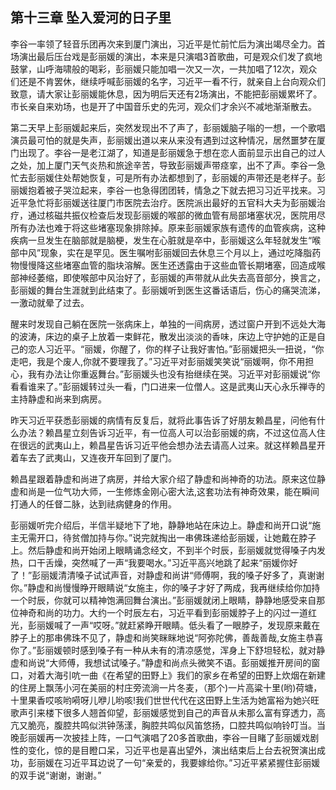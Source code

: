 ## 第十三章 坠入爱河的日子里

李谷一率领了轻音乐团再次来到厦门演出，习近平是忙前忙后为演出竭尽全力。首场演出最后压台戏是彭丽媛的演出，本来是只演唱3首歌曲，可是观众们发了疯地鼓掌，山呼海啸般的喝彩，彭丽媛只能加唱一次又一次，一共加唱了12次，观众们还是不肯罢休，继续呼喊彭丽媛的名字，习近平一看不行，就亲自上台向观众们致意，请大家让彭丽媛能休息，因为明后天还有2场演出，不能把彭丽媛累坏了。市长亲自来劝场，也是开了中国音乐史的先河，观众们才余兴不减地渐渐散去。

第二天早上彭丽媛起来后，突然发现出不了声了，彭丽媛脑子嗡的一想，一个歌唱演员最可怕的就是失声，彭丽媛出道以来从来没有遇到过这种情况，居然噩梦在厦门出现了。李谷一是老江湖了，知道是彭丽媛急于想在恋人面前显示出自己的过人之处，加上厦门天气炎热和旅途辛苦，导致彭丽媛声带痉挛，出不了声。李谷一急忙去彭丽媛住处帮她恢复，可是所有办法都想到了，彭丽媛的声带还是老样子。彭丽媛抱着被子哭泣起来，李谷一也急得团团转，情急之下就去把习习近平找来。习近平急忙将彭丽媛送往厦门市医院去治疗。医院派出最好的五官科大夫为彭丽媛治疗，通过核磁共振仪检查后发现彭丽媛的喉部的微血管有局部堵塞状况，医院用尽所有办法也难于将这些堵塞现象排除掉。原来彭丽媛家族有遗传的血管疾病，这种疾病一旦发生在脑部就是脑梗，发生在心脏就是卒中，彭丽媛这么年轻就发生“喉部中风”现象，实在是罕见。医生嘱咐彭丽媛回去休息三个月以上，通过吃降脂药物慢慢降这些堵塞血管的脂块溶解。医生还透露由于这些血管长期堵塞，回造成喉部神经萎缩，即使喉部中风治好了，彭丽媛的声带就从此失去高音部分，换言之，彭丽媛的舞台生涯就到此结束了。彭丽媛听到医生这番话语后，伤心的痛哭流涕，一激动就晕了过去。

醒来时发现自己躺在医院一张病床上，单独的一间病房，透过窗户开到不远处大海的波涛，床边的桌子上放着一束鲜花，散发出淡淡的香味，床边上守护她的正是自己的恋人习近平。“丽媛，你醒了，你的样子让我好害怕。”彭丽媛把头一扭说，“你走吧，我是个废人,你就不要理我了。”习近平对彭丽媛笑笑说“丽媛啊，你不用担心，我有办法让你重返舞台。”彭丽媛头也没有抬继续在哭。习近平对彭丽媛说“你看看谁来了。”彭丽媛转过头一看，门口进来一位僧人。这是武夷山天心永乐禅寺的主持静虚和尚来到病房。

昨天习近平获悉彭丽媛的病情有反复后，就将此事告诉了好朋友赖昌星，问他有什么办法？赖昌星立刻告诉习近平，有一位高人可以治彭丽媛的病，不过这位高人住在很远的武夷山上，赖昌星告诉习近平他会想办法去请高人过来。就这样赖昌星开着车去了武夷山，又连夜开车回到了厦门。

赖昌星跟着静虚和尚进了病房，并给大家介绍了静虚和尚神奇的功法。原来这位静虚和尚是一位气功大师，一生修炼金刚心密大法,这套功法有神奇效果，能在瞬间打通人的任督二脉，达到祛病健身的作用。

彭丽媛听完介绍后，半信半疑地下了地，静静地站在床边上。静虚和尚开口说“施主无需开口，待贫僧加持与你。”说完就掏出一串佛珠递给彭丽媛，让她戴在脖子上。然后静虚和尚开始闭上眼睛诵念经文，不到半个时辰，彭丽媛就觉得嗓子内发热，口干舌燥，突然喊了一声“我要喝水。”习近平高兴地跳了起来“丽媛你好了！”彭丽媛清清嗓子试试声音，对静虚和尚讲“师傅啊，我的嗓子好多了，真谢谢你。”静虚和尚慢慢睁开眼睛说“女施主，你的嗓子才好了两成，我再继续给你加持一个时辰，你就可以精神饱满回舞台演出。”彭丽媛就闭上眼睛，静静地感受来自那位神奇和尚的功力。大约一个时辰左右，习近平看到彭丽媛脖子上的闪过一道红光，彭丽媛喊了一声“哎呀。”就赶紧睁开眼睛。低头看了一眼脖子，发现原来戴在脖子上的那串佛珠不见了，静虚和尚笑眯眯地说“阿弥陀佛，善哉善哉,女施主恭喜你了。”彭丽媛顿时感到嗓子有一种从未有的清凉感觉，浑身上下舒坦轻松，就对静虚和尚说“大师傅，我想试试嗓子。”静虚和尚点头微笑不语。彭丽媛推开房间的窗口，对着大海引吭一曲《在希望的田野上》我们的家乡在希望的田野上炊烟在新建的住房上飘荡小河在美丽的村庄旁流淌一片冬麦，（那个)一片高粱十里(哟)荷塘，十里果香哎咳哟嗬呀儿咿儿哟咳!我们世世代代在这田野上生活为她富裕为她兴旺歌声引来楼下很多人翘首仰望，彭丽媛感觉到自己的声音从未那么富有穿透力，高亢又脆亮，腹腔共鸣似洪钟荡漾，胸腔共鸣似风笛悠扬，口腔共鸣似响铃叮当。当晚彭丽媛再一次披挂上阵，一口气演唱了20多首歌曲，李谷一目睹了彭丽媛戏剧性的变化，惊的是目瞪口呆，习近平也是喜出望外，演出结束后上台去祝贺演出成功，彭丽媛在习近平耳边说了一句“亲爱的，我要嫁给你。”习近平紧紧握住彭丽媛的双手说“谢谢，谢谢。”
